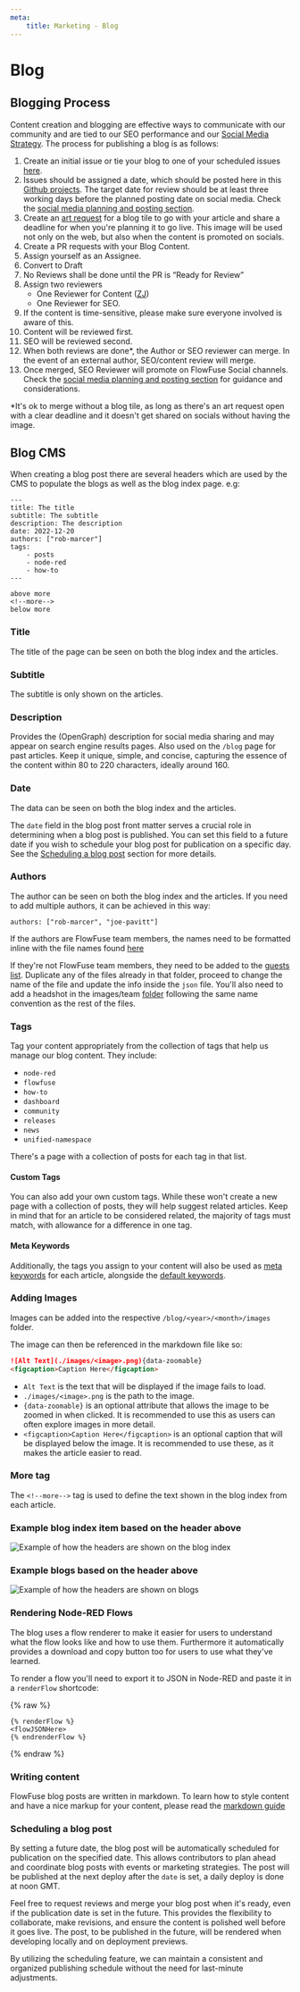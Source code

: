 ```yaml
---
meta:
    title: Marketing - Blog
---
```


# Blog

## Blogging Process

Content creation and blogging are effective ways to communicate with our community and are tied to our SEO performance and our [Social Media Strategy](/handbook/marketing/social-media/#strategy-for-increasing-reach). The process for publishing a blog is as follows:

1. Create an initial issue or tie your blog to one of your scheduled issues [here](https://github.com/orgs/FlowFuse/projects/21/views/1).
1. Issues should be assigned a date, which should be posted here in this [Github projects](https://github.com/orgs/FlowFuse/projects/21/views/1). The target date for review should be at least three working days before the planned posting date on social media. Check the [social media planning and posting section](/handbook/marketing/social-media/#planning-and-posting).
1. Create an [art request](/handbook/design/art-requests/#creating-an-art-request) for a blog tile to go with your article and share a deadline for when you're planning it to go live. This image will be used not only on the web, but also when the content is promoted on socials.
1. Create a PR requests with your Blog Content.
1. Assign yourself as an Assignee.
1. Convert to Draft
1. No Reviews shall be done until the PR is “Ready for Review”
1. Assign two reviewers
    * One Reviewer for Content ([ZJ](/team#zeger-jan-van-de-weg))
    * One Reviewer for SEO.
1. If the content is time-sensitive, please make sure everyone involved is aware of this. 
1. Content will be reviewed first.
1. SEO will be reviewed second.
1. When both reviews are done*, the Author or SEO reviewer can merge. In the event of an external author, SEO/content review will merge.
1. Once merged, SEO Reviewer will promote on FlowFuse Social channels. Check the [social media planning and posting section](/handbook/marketing/social-media/#planning-and-posting) for guidance and considerations.

*It's ok to merge without a blog tile, as long as there's an art request open with a clear deadline and it doesn't get shared on socials without having the image.

## Blog CMS

When creating a blog post there are several headers which are used by the CMS to populate the blogs as well as the blog index page. e.g:


```njk
---
title: The title
subtitle: The subtitle
description: The description
date: 2022-12-20
authors: ["rob-marcer"]
tags:
    - posts
    - node-red
    - how-to
---

above more
<!--more-->
below more
```

### Title

The title of the page can be seen on both the blog index and the articles.

### Subtitle

The subtitle is only shown on the articles.

### Description

Provides the (OpenGraph) description for social media sharing and may appear on search engine results pages. Also used on the `/blog` page for past articles. Keep it unique, simple, and concise, capturing the essence of the content within 80 to 220 characters, ideally around 160.

### Date

The data can be seen on both the blog index and the articles.

The `date` field in the blog post front matter serves a crucial role in determining when a blog post is published. You can set this field to a future date if you wish to schedule your blog post for publication on a specific day. See the [Scheduling a blog post](#scheduling-a-blog-post) section for more details.

### Authors

The author can be seen on both the blog index and the articles. If you need to add multiple authors, it can be achieved in this way:
```njk
authors: ["rob-marcer", "joe-pavitt"]
```
If the authors are FlowFuse team members, the names need to be formatted inline with the file names found [here](https://github.com/FlowFuse/website/tree/main/src/_data/team)

If they're not FlowFuse team members, they need to be added to the [guests list](https://github.com/FlowFuse/website/tree/main/src/_data/guests). Duplicate any of the files already in that folder, proceed to change the name of the file and update the info inside the `json` file. You'll also need to add a headshot in the images/team [folder](https://github.com/FlowFuse/website/tree/main/src/images/team) following the same name convention as the rest of the files.

### Tags

Tag your content appropriately from the collection of tags that help us manage our blog content. They include:

- `node-red`
- `flowfuse`
- `how-to`
- `dashboard`
- `community`
- `releases`
- `news`
- `unified-namespace`

There's a page with a collection of posts for each tag in that list.

#### Custom Tags

You can also add your own custom tags. While these won't create a new page with a collection of posts, they will help suggest related articles. Keep in mind that for an article to be considered related, the majority of tags must match, with allowance for a difference in one tag.

#### Meta Keywords

Additionally, the tags you assign to your content will also be used as [meta keywords](/handbook/marketing/website/#meta-keywords) for each article, alongside the [default keywords](/handbook/marketing/website#default-keywords).

### Adding Images

Images can be added into the respective `/blog/<year>/<month>/images` folder.

The image can then be referenced in the markdown file like so:

```md
![Alt Text](./images/<image>.png){data-zoomable}
<figcaption>Caption Here</figcaption>
```

- `Alt Text` is the text that will be displayed if the image fails to load.
- `./images/<image>.png` is the path to the image.
- `{data-zoomable}` is an optional attribute that allows the image to be zoomed in when clicked. It is recommended to use this as users can often explore images in more detail.
- `<figcaption>Caption Here</figcaption>` is an optional caption that will be displayed below the image. It is recommended to use these, as it makes the article easier to read.

### More tag

The `<!--more-->` tag is used to define the text shown in the blog index from each article.

### Example blog index item based on the header above

![Example of how the headers are shown on the blog index](./images/blog-index.png)

### Example blogs based on the header above

![Example of how the headers are shown on blogs](./images/blog-article.png)

### Rendering Node-RED Flows

The blog uses a flow renderer to make it easier for users to understand what the
flow looks like and how to use them. Furthermore it automatically provides a
download and copy button too for users to use what they've learned.

To render a flow you'll need to export it to JSON in Node-RED and paste it in a
`renderFlow` shortcode:

{% raw %}
```
{% renderFlow %}
<flowJSONHere>
{% endrenderFlow %}
```
{% endraw %}

### Writing content

FlowFuse blog posts are written in markdown. To learn how to style content and
have a nice markup for your content, please read the [markdown guide](/handbook/company/guides/markdown/)

### Scheduling a blog post

By setting a future date, the blog post will be automatically scheduled for publication on the specified date. This allows contributors to plan ahead and coordinate blog posts with events or marketing strategies. The post will be published at the next deploy after the `date` is set, a daily deploy is done at noon GMT.

Feel free to request reviews and merge your blog post when it's ready, even if the publication date is set in the future. This provides the flexibility to collaborate, make revisions, and ensure the content is polished well before it goes live.
The post, to be published in the future, will be rendered when developing locally and on deployment previews.

By utilizing the scheduling feature, we can maintain a consistent and organized publishing schedule without the need for last-minute adjustments.
